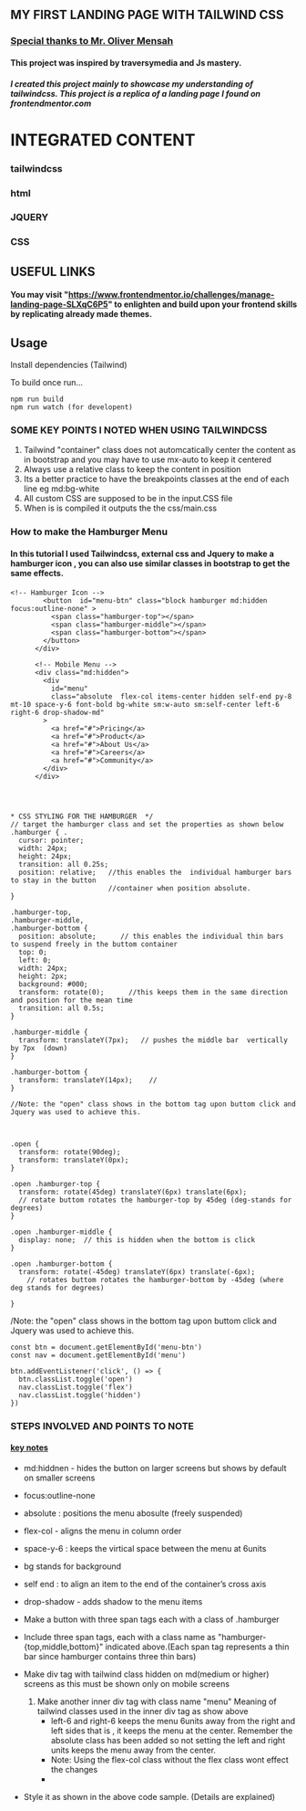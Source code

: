 ## MY FIRST LANDING PAGE WITH TAILWIND CSS

### <ins>Special thanks to Mr. Oliver Mensah</ins>
#### This project was inspired by  traversymedia and Js mastery.
##### I created this project mainly to showcase my understanding of tailwindcss. This project is a replica of a landing page I found on frontendmentor.com
# INTEGRATED CONTENT
### tailwindcss
### html
### JQUERY
### CSS


## USEFUL LINKS
#### You may visit "https://www.frontendmentor.io/challenges/manage-landing-page-SLXqC6P5" to  enlighten and build upon your frontend skills by replicating already made themes.


## Usage

Install dependencies (Tailwind)

To build once run...
```
npm run build
npm run watch (for developent)
```




### SOME KEY POINTS I NOTED WHEN USING TAILWINDCSS
1. Tailwind "container" class does not automcatically center the content as in bootstrap and you may have to use mx-auto to keep it centered
2. Always use a relative class to keep the content in position
3. Its a better practice to have the breakpoints classes at the end of each line eg md:bg-white
3. All custom CSS are supposed to be in the input.CSS file
4. When is is compiled it outputs the the css/main.css



### How to make the Hamburger Menu
#### In this tutorial I used Tailwindcss, external css and Jquery to make a hamburger icon , you can also use similar classes in bootstrap to get the same effects.



```
<!-- Hamburger Icon -->
        <button  id="menu-btn" class="block hamburger md:hidden focus:outline-none" >
          <span class="hamburger-top"></span>
          <span class="hamburger-middle"></span>
          <span class="hamburger-bottom"></span>
        </button>
      </div>

      <!-- Mobile Menu -->
      <div class="md:hidden">
        <div
          id="menu"
          class="absolute  flex-col items-center hidden self-end py-8 mt-10 space-y-6 font-bold bg-white sm:w-auto sm:self-center left-6 right-6 drop-shadow-md"
        >
          <a href="#">Pricing</a>
          <a href="#">Product</a>
          <a href="#">About Us</a>
          <a href="#">Careers</a>
          <a href="#">Community</a>
        </div>
      </div>




```


```
* CSS STYLING FOR THE HAMBURGER  */
// target the hamburger class and set the properties as shown below
.hamburger { .     
  cursor: pointer;   
  width: 24px;
  height: 24px;
  transition: all 0.25s; 
  position: relative;   //this enables the  individual hamburger bars to stay in the button
                        //container when position absolute. 
}

.hamburger-top,
.hamburger-middle,
.hamburger-bottom {
  position: absolute;      // this enables the individual thin bars  to suspend freely in the buttom container
  top: 0;
  left: 0;
  width: 24px;
  height: 2px;
  background: #000;
  transform: rotate(0);      //this keeps them in the same direction and position for the mean time
  transition: all 0.5s;
}

.hamburger-middle {
  transform: translateY(7px);   // pushes the middle bar  vertically by 7px  (down)
}

.hamburger-bottom {
  transform: translateY(14px);    //
}

//Note: the "open" class shows in the bottom tag upon buttom click and Jquery was used to achieve this. 



.open {
  transform: rotate(90deg);
  transform: translateY(0px);
}

.open .hamburger-top {
  transform: rotate(45deg) translateY(6px) translate(6px); 
  // rotate buttom rotates the hamburger-top by 45deg (deg-stands for degrees)
}

.open .hamburger-middle {
  display: none;  // this is hidden when the bottom is click  
}

.open .hamburger-bottom {
  transform: rotate(-45deg) translateY(6px) translate(-6px);
    // rotates buttom rotates the hamburger-bottom by -45deg (where deg stands for degrees)

}

```



/Note: the "open" class shows in the bottom tag upon buttom click and Jquery was used to achieve this. 


```
const btn = document.getElementById('menu-btn')
const nav = document.getElementById('menu')

btn.addEventListener('click', () => {
  btn.classList.toggle('open')
  nav.classList.toggle('flex')
  nav.classList.toggle('hidden')
})

```


### STEPS INVOLVED AND POINTS TO NOTE
####  <ins>key notes </ins>
* md:hiddnen - hides the button on larger screens but shows by default on smaller screens
* focus:outline-none
* absolute : positions the menu abosulte (freely suspended)
* flex-col  - aligns the menu in column order 
* space-y-6  : keeps the virtical space between the menu  at 6units
* bg stands for background
* self end : to align an item to the end of the container’s cross axis
* drop-shadow - adds shadow to the menu items






* Make a button with three span tags each with a class of .hamburger
* Include  three span tags,  each with a  class name as  "hamburger-{top,middle,bottom}" indicated above.(Each span tag represents a thin bar since hamburger contains three thin bars)
* Make  div tag with tailwind class hidden on md(medium or higher) screens as this must be shown only on mobile screens 
   1. Make another inner div tag with class name "menu"
      Meaning of tailwind classes used in the inner div tag as show above
      * left-6 and right-6 keeps the menu 6units away from the right and left sides that is , it keeps the menu at the center. Remember the absolute class has been added so not setting the left and right units keeps the menu away from the center. 
      * Note: Using the flex-col class  without the flex class wont effect the changes
      * 

* Style it as shown in the above code sample. (Details are explained)





